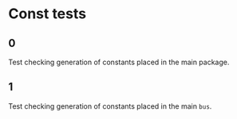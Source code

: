 # Const  tests

## 0
Test checking generation of constants placed in the main package.

## 1
Test checking generation of constants placed in the main `bus`.
